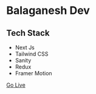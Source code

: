 # Balaganesh Dev

## Tech Stack

- Next Js
- Tailwind CSS
- Sanity
- Redux
- Framer Motion

[Go Live](https://balaganesh-dev.vercel.app/)
